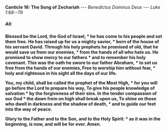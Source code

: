 **Canticle 16: The Song of Zechariah**	--- _Benedictus Dominus Deus_ --- _Luke 1:68--79_
##### **All:**
**Blessed be the Lord, the God of Israel; \*
he has come to his people and set them free.
He has raised up for us a mighty savior, \*
born of the house of his servant David.
Through his holy prophets he promised of old,
that he would save us from our enemies, \*
from the hands of all who hate us.
He promised to show mercy to our fathers \*
and to remember his holy covenant.
This was the oath he swore to our father Abraham, \*
to set us free from the hands of our enemies,
Free to worship him without fear, \*
holy and righteous in his sight all the days of our life.**

**You, my child, shall be called the prophet of the Most High, \*
for you will go before the Lord to prepare his way,
To give his people knowledge of salvation *
by the forgiveness of their sins.
In the tender compassion of our God *
the dawn from on high shall break upon us,
To shine on those who dwell in darkness and the shadow of death, *
and to guide our feet into the way of peace.**

**Glory to the Father and to the Son, and to the Holy Spirit: *
as it was in the beginning, is now, and will be for ever. Amen.**
